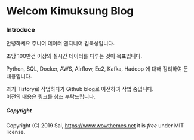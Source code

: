 # Welcom Kimuksung Blog

### Introduce
안녕하세요
주니어 데이터 엔지니어 김욱성입니다.

초당 100만건 이상의 실시간 데이터를 다루는 것이 목표입니다.

Python, SQL, Docker, AWS, Airflow, Ec2, Kafka, Hadoop 에 대해 정리하여 둔 내용입니다.

과거 Tistory로 작업하다가 Github blog로 이전하여 작업 중입니다.  
이전의 내용은 [링크](https://dortmoot.tistory.com/)를 참조 부탁드립니다.

##### Copyright
Copyright (C) 2019 Sal, https://www.wowthemes.net
it is *free* under MIT license. 
